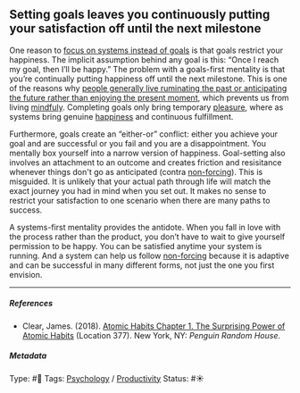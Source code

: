 ## Setting goals leaves you continuously putting your satisfaction off until the next milestone

One reason to [focus on systems instead of goals](Focus%20on%20systems%20instead%20of%20goals.md) is that goals restrict your happiness. The implicit assumption behind any goal is this: “Once I reach my goal, then I’ll be happy.” The problem with a goals-first mentality is that you’re continually putting happiness off until the next milestone. This is one of the reasons why [people generally live ruminating the past or anticipating the future rather than enjoying the present moment](People%20generally%20live%20ruminating%20the%20past%20or%20anticipating%20the%20future%20rather%20than%20enjoying%20the%20present%20moment.md), which prevents us from living [mindfuly](Mindfulness.md). Completing goals only bring temporary [pleasure](Pleasure.md), where as systems bring genuine [happiness](Happiness.md) and continuous fulfillment.

Furthermore, goals create an “either-or” conflict: either you achieve your goal and are successful or you fail and you are a disappointment. You mentally box yourself into a narrow version of happiness. Goal-setting also involves an attachment to an outcome and creates friction and resisitance whenever things don't go as anticipated (contra [non-forcing](Non-forcing.md)). This is misguided. It is unlikely that your actual path through life will match the exact journey you had in mind when you set out. It makes no sense to restrict your satisfaction to one scenario when there are many paths to success. 

A systems-first mentality provides the antidote. When you fall in love with the process rather than the product, you don’t have to wait to give yourself permission to be happy. You can be satisfied anytime your system is running. And a system can help us follow [non-forcing](Non-forcing.md) because it is adaptive and can be successful in many different forms, not just the one you first envision. 

---

##### References

* Clear, James. (2018). [Atomic Habits Chapter 1. The Surprising Power of Atomic Habits](Atomic%20Habits%20Chapter%201.%20The%20Surprising%20Power%20of%20Atomic%20Habits.md) (Location 377). New York, NY: *Penguin Random House*.

##### Metadata

Type: #🔴 
Tags: [Psychology](Psychology.md) / [Productivity]()
Status: #☀️ 
